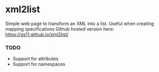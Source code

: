 # xml2list
Simple web page to transform an XML into a list. Useful when creating mapping specifications
Github hosted version here: https://gs11.github.io/xml2list/

### TODO
* Support for attributes
* Support for namespaces
